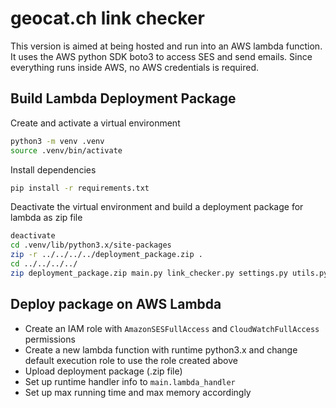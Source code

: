 # geocat.ch link checker
This version is aimed at being hosted and run into an AWS lambda function. It uses the AWS python SDK boto3 to access SES and send emails.
Since everything runs inside AWS, no AWS credentials is required.

## Build Lambda Deployment Package
Create and activate a virtual environment
```bash
python3 -m venv .venv
source .venv/bin/activate
```
Install dependencies
```bash
pip install -r requirements.txt
```
Deactivate the virtual environment and build a deployment package for lambda as zip file 
```bash
deactivate
cd .venv/lib/python3.x/site-packages
zip -r ../../../../deployment_package.zip .
cd ../../../../
zip deployment_package.zip main.py link_checker.py settings.py utils.py
```
## Deploy package on AWS Lambda
* Create an IAM role with `AmazonSESFullAccess` and `CloudWatchFullAccess` permissions
* Create a new lambda function with runtime python3.x and change default execution role to use the role created above
* Upload deployment package (.zip file)
* Set up runtime handler info to `main.lambda_handler`
* Set up max running time and max memory accordingly




